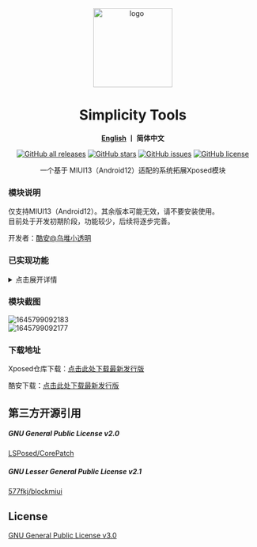 <div align="center">
   <img width="160" src="https://raw.githubusercontent.com/LittleTurtle2333/SimplicityTools/main/doc/ic_launcher.png" alt="logo">
   <h1>Simplicity Tools</h1>
   <p>
       <b><a href="https://github.com/LittleTurtle2333/SimplicityTools/blob/main/README_EN.md">English</a>  丨 简体中文</b>
   </p>
   <a href="https://github.com/Xposed-Modules-Repo/com.lt2333.simplicitytools/releases"><img alt="GitHub all releases" src="https://img.shields.io/github/downloads/Xposed-Modules-Repo/com.lt2333.simplicitytools/total?label=Downloads"></a>
   <a href="https://github.com/LittleTurtle2333/SimplicityTools/stargazers"><img alt="GitHub stars" src="https://img.shields.io/github/stars/LittleTurtle2333/SimplicityTools"></a>
   <a href="https://github.com/LittleTurtle2333/SimplicityTools/issues"><img alt="GitHub issues" src="https://img.shields.io/github/issues/LittleTurtle2333/SimplicityTools"></a>
   <a href="https://github.com/LittleTurtle2333/SimplicityTools/blob/main/LICENSE"><img alt="GitHub license" src="https://img.shields.io/github/license/LittleTurtle2333/SimplicityTools"></a>
   <p>一个基于 MIUI13（Android12）适配的系统拓展Xposed模块</p>
</div>



### 模块说明

仅支持MIUI13（Android12）。其余版本可能无效，请不要安装使用。  
目前处于开发初期阶段，功能较少，后续将逐步完善。  

开发者：[酷安@乌堆小透明](http://www.coolapk.com/u/883441)  

### 已实现功能
<details>
<summary>点击展开详情</summary>

- 界面
	- 移除上层显示通知
- 状态栏
	- 状态栏网速秒刷新
	- 隐藏状态栏电量（%）
	- 隐藏状态栏网速（/s）单位
	- 解除通知图标个数上限
- 状态栏时钟格式
	- 显示年份开关
	- 显示月份开关
	- 显示日期开关
	- 显示星期开关
	- 显示时辰开关
	- 显示时段开关
	- 显示秒数开关
	- 隐藏间隔开关
	- 双行显示开关
	- 时钟大小自定义
	- 双排时钟大小自定义
- 状态栏图标
	- 隐藏电池图标开关
	- 隐藏GPS图标开关
	- 隐藏蓝牙图标开关
	- 隐藏蓝牙电量图标开关
	- 隐藏小HD图标开关
	- 隐藏大HD图标开关
	- 隐藏HD无服务开关
	- 隐藏SIM卡一图标开关
	- 隐藏SIM卡二图标开关
	- 隐藏无SIM卡图标开关
	- 隐藏移动类型图标开关
	- 隐藏移动箭头图标开关
	- 隐藏WIFI图标开关
	- 隐藏WIFI箭头开关
	- 隐藏WiFi辅助图标开关
	- 隐藏WIFI热点图标开关
	- 隐藏VPN图标开关
	- 隐藏飞行模式图标开关
	- 隐藏闹钟图标开关
	- 隐藏耳机图标开关
	- 隐藏声音、勿扰图标开关
- 通知面板
	- 显示天气开关
	- 显示天气地区开关
- 桌面
	- 始终显示桌面时钟
- 性能
	- 锁定当前刷新率上限（支持磁贴）
- 其他
	- 允许截图（支持磁贴）
	- 解除安装限制（支持降级、不同签名、无签名安装）
	- 跳过5/10秒警告时间
	- 防止恢复电池优化白名单
	- 解除不支持小窗应用限制
	- 解锁无限裁切图片/截图功能

</details>

### 模块截图
![1645799092183](https://user-images.githubusercontent.com/32336368/155731592-304443db-ea15-4305-8dde-21f3303963bb.jpg)  
![1645799092177](https://user-images.githubusercontent.com/32336368/155731610-66867463-03e3-4610-9639-3bf746938865.jpg)  

### 下载地址

Xposed仓库下载：[点击此处下载最新发行版](https://github.com/Xposed-Modules-Repo/com.lt2333.simplicitytools/releases)  

酷安下载：[点击此处下载最新发行版](https://www.coolapk.com/apk/com.lt2333.simplicitytools)  
## 第三方开源引用
##### GNU General Public License v2.0
[LSPosed/CorePatch](https://github.com/LSPosed/CorePatch)  
##### GNU Lesser General Public License v2.1
[577fkj/blockmiui](https://github.com/577fkj/blockmiui)  

## License
[GNU General Public License v3.0](https://github.com/LittleTurtle2333/SimplicityTools/blob/main/LICENSE)
